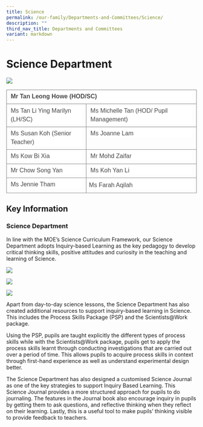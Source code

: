 ```yaml
---
title: Science
permalink: /our-family/Departments-and-Committees/Science/
description: ""
third_nav_title: Departments and Committees
variant: markdown
---
```

# **Science Department**

**![](https://lh3.googleusercontent.com/1A9Rf4zokNyfRAguTizpo2rHCczPg51E6rtOxB6EDWjiKWmHak-BcVre4ec2OYrrPUbbjBBRblM6Bl2NBPWMHI_DgpnWKB2jtGsYXoXn355qzAw6QRwfaJe3CPe53XYr6JNJRxrwHK1u7-PE06O77uU)**

<table style="border:none;border-collapse:collapse;"><colgroup><col width="254"><col width="348"></colgroup><tbody><tr style="height:25.5pt"><td style="border-left:solid #808080 0.9090900000000001pt;border-right:solid #808080 0.9090900000000001pt;border-bottom:solid #808080 0.9090900000000001pt;border-top:solid #808080 0.9090900000000001pt;vertical-align:top;padding:4pt 8pt 4pt 8pt;overflow:hidden;overflow-wrap:break-word;" colspan="2"><p style="line-height:1.44;background-color:#ffffff;margin-top:0pt;margin-bottom:2pt;" dir="ltr"><span style="font-size:12pt;font-family:Arial,sans-serif;color:#484848;background-color:transparent;font-weight:700;font-style:normal;font-variant:normal;text-decoration:none;vertical-align:baseline;white-space:pre;white-space:pre-wrap;">Mr Tan Leong Howe (HOD/SC)</span></p></td></tr><tr style="height:25.5pt"><td style="border-left:solid #808080 0.9090900000000001pt;border-right:solid #808080 0.9090900000000001pt;border-bottom:solid #808080 0.9090900000000001pt;border-top:solid #808080 0.9090900000000001pt;vertical-align:top;padding:4pt 8pt 4pt 8pt;overflow:hidden;overflow-wrap:break-word;"><p style="line-height:1.44;background-color:#ffffff;margin-top:0pt;margin-bottom:2pt;" dir="ltr"><span style="font-size:12pt;font-family:Arial,sans-serif;color:#484848;background-color:transparent;font-weight:400;font-style:normal;font-variant:normal;text-decoration:none;vertical-align:baseline;white-space:pre;white-space:pre-wrap;">Ms Tan Li Ying Marilyn (LH/SC)</span></p></td><td style="border-left:solid #808080 0.9090900000000001pt;border-right:solid #808080 0.9090900000000001pt;border-bottom:solid #808080 0.9090900000000001pt;border-top:solid #808080 0.9090900000000001pt;vertical-align:top;padding:4pt 8pt 4pt 8pt;overflow:hidden;overflow-wrap:break-word;"><p style="line-height:1.44;background-color:#ffffff;margin-top:0pt;margin-bottom:2pt;" dir="ltr"><span style="font-size:12pt;font-family:Arial,sans-serif;color:#484848;background-color:transparent;font-weight:400;font-style:normal;font-variant:normal;text-decoration:none;vertical-align:baseline;white-space:pre;white-space:pre-wrap;">Ms Michelle Tan (HOD/ Pupil Management)&nbsp;</span></p></td></tr><tr style="height:25.5pt"><td style="border-left:solid #808080 0.9090900000000001pt;border-right:solid #808080 0.9090900000000001pt;border-bottom:solid #808080 0.9090900000000001pt;border-top:solid #808080 0.9090900000000001pt;vertical-align:top;padding:4pt 8pt 4pt 8pt;overflow:hidden;overflow-wrap:break-word;"><p style="line-height:1.44;background-color:#ffffff;margin-top:0pt;margin-bottom:2pt;" dir="ltr"><span style="font-size:12pt;font-family:Arial,sans-serif;color:#484848;background-color:transparent;font-weight:400;font-style:normal;font-variant:normal;text-decoration:none;vertical-align:baseline;white-space:pre;white-space:pre-wrap;">Ms Susan Koh (Senior Teacher)</span></p></td><td style="border-left:solid #808080 0.9090900000000001pt;border-right:solid #808080 0.9090900000000001pt;border-bottom:solid #808080 0.9090900000000001pt;border-top:solid #808080 0.9090900000000001pt;vertical-align:top;padding:4pt 8pt 4pt 8pt;overflow:hidden;overflow-wrap:break-word;"><p style="line-height:1.44;background-color:#ffffff;margin-top:0pt;margin-bottom:2pt;" dir="ltr"><span style="font-size:12pt;font-family:Arial,sans-serif;color:#484848;background-color:transparent;font-weight:400;font-style:normal;font-variant:normal;text-decoration:none;vertical-align:baseline;white-space:pre;white-space:pre-wrap;">Ms Joanne Lam</span></p></td></tr><tr style="height:25.5pt"><td style="border-left:solid #808080 0.9090900000000001pt;border-right:solid #808080 0.9090900000000001pt;border-bottom:solid #808080 0.9090900000000001pt;border-top:solid #808080 0.9090900000000001pt;vertical-align:top;padding:4pt 8pt 4pt 8pt;overflow:hidden;overflow-wrap:break-word;"><p style="line-height:1.44;background-color:#ffffff;margin-top:0pt;margin-bottom:2pt;" dir="ltr"><span style="font-size:12pt;font-family:Arial,sans-serif;color:#484848;background-color:transparent;font-weight:400;font-style:normal;font-variant:normal;text-decoration:none;vertical-align:baseline;white-space:pre;white-space:pre-wrap;">Ms Kow Bi Xia</span></p></td><td style="border-left:solid #808080 0.9090900000000001pt;border-right:solid #808080 0.9090900000000001pt;border-bottom:solid #808080 0.9090900000000001pt;border-top:solid #808080 0.9090900000000001pt;vertical-align:top;padding:4pt 8pt 4pt 8pt;overflow:hidden;overflow-wrap:break-word;"><p style="line-height:1.44;background-color:#ffffff;margin-top:0pt;margin-bottom:2pt;" dir="ltr"><span style="font-size:12pt;font-family:Arial,sans-serif;color:#484848;background-color:transparent;font-weight:400;font-style:normal;font-variant:normal;text-decoration:none;vertical-align:baseline;white-space:pre;white-space:pre-wrap;">Mr Mohd Zaifar</span></p></td></tr><tr style="height:25.5pt"><td style="border-left:solid #808080 0.9090900000000001pt;border-right:solid #808080 0.9090900000000001pt;border-bottom:solid #808080 0.9090900000000001pt;border-top:solid #808080 0.9090900000000001pt;vertical-align:top;padding:4pt 8pt 4pt 8pt;overflow:hidden;overflow-wrap:break-word;"><p style="line-height:1.44;background-color:#ffffff;margin-top:0pt;margin-bottom:2pt;" dir="ltr"><span style="font-size:12pt;font-family:Arial,sans-serif;color:#484848;background-color:transparent;font-weight:400;font-style:normal;font-variant:normal;text-decoration:none;vertical-align:baseline;white-space:pre;white-space:pre-wrap;">Mr Chow Song Yan</span></p></td><td style="border-left:solid #808080 0.9090900000000001pt;border-right:solid #808080 0.9090900000000001pt;border-bottom:solid #808080 0.9090900000000001pt;border-top:solid #808080 0.9090900000000001pt;vertical-align:top;padding:4pt 8pt 4pt 8pt;overflow:hidden;overflow-wrap:break-word;"><p style="line-height:1.44;background-color:#ffffff;margin-top:0pt;margin-bottom:2pt;" dir="ltr"><span style="font-size:12pt;font-family:Arial,sans-serif;color:#484848;background-color:transparent;font-weight:400;font-style:normal;font-variant:normal;text-decoration:none;vertical-align:baseline;white-space:pre;white-space:pre-wrap;">Ms Koh Yan Li</span></p></td></tr><tr style="height:27pt"><td style="border-left:solid #808080 0.9090900000000001pt;border-right:solid #808080 0.9090900000000001pt;border-bottom:solid #808080 0.9090900000000001pt;border-top:solid #808080 0.9090900000000001pt;vertical-align:top;padding:4pt 8pt 4pt 8pt;overflow:hidden;overflow-wrap:break-word;"><p style="line-height:1.44;background-color:#ffffff;margin-top:0pt;margin-bottom:2pt;" dir="ltr"><span style="font-size:12pt;font-family:Arial,sans-serif;color:#484848;background-color:transparent;font-weight:400;font-style:normal;font-variant:normal;text-decoration:none;vertical-align:baseline;white-space:pre;white-space:pre-wrap;">Ms Jennie Tham</span></p></td><td style="border-left:solid #808080 0.9090900000000001pt;border-right:solid #808080 0.9090900000000001pt;border-bottom:solid #808080 0.9090900000000001pt;border-top:solid #808080 0.9090900000000001pt;vertical-align:top;padding:5pt 5pt 5pt 5pt;overflow:hidden;overflow-wrap:break-word;"><p style="line-height:1.44;background-color:#ffffff;margin-top:0pt;margin-bottom:2pt;" dir="ltr"><span style="font-size:12pt;font-family:Arial,sans-serif;color:#484848;background-color:transparent;font-weight:400;font-style:normal;font-variant:normal;text-decoration:none;vertical-align:baseline;white-space:pre;white-space:pre-wrap;">Ms Farah Aqilah</span></p></td></tr></tbody></table>




## Key Information

### Science Department

In line with the MOE’s Science Curriculum Framework, our Science Department adopts Inquiry-based Learning as the key pedagogy to develop critical thinking skills, positive attitudes and curiosity in the teaching and learning of Science.

  

![](https://lh6.googleusercontent.com/mq-FvH4rJ7-rfwbB35ED1HQOmKNS3dLolDgWXHMZfkOJdw9th6nqGRUeLAufzhP6K5vLbUmhBcEv5uB7liIYJUi3cGToNwof_Lihm9gctt2NIJ2lL_yFAQHQomLkRvrltRjGF5Wfo2NIm1_6Q7gVW7Q)

![](https://lh5.googleusercontent.com/WXNeEbnaX6bmujqQ7EQ2-koQCop9lHV_N0Qm915FQ9JA3R7PN7Ud2faofX7DD0mNDfebvVWNP9-bbykb40u7nkRLdUxGpI3gQGsu8v2OyxbrV1BXgLEUiQJF71Dx7vvya2IfXWCqWq90h1lqeqYFu3E)

![](https://lh4.googleusercontent.com/rLfthBdfDnzEWcLbdBsU1WfUpk3trBjQbhfivF7nPy1fLA4YzzLySNj9Ie-c3BDZ35WQbOu_M6zcAbWicKsEIXCaY_i4xpYYIlftEPMW038w9MD4wbJ3UH1lbdFvMDEcbenhl0_F8YHuVgDIX9IhUOs)

Apart from day-to-day science lessons, the Science Department has also created additional resources to support inquiry-based learning in Science. This includes the Process Skills Package (PSP) and the Scientists@Work package.

  

Using the PSP, pupils are taught explicitly the different types of process skills while with the Scientists@Work package, pupils get to apply the process skills learnt through conducting investigations that are carried out over a period of time. This allows pupils to acquire process skills in context through first-hand experience as well as understand experimental design better.

  

The Science Department has also designed a customised Science Journal as one of the key strategies to support Inquiry Based Learning. This Science Journal provides a more structured approach for pupils to do journaling. The features in the Journal book also encourage inquiry in pupils by getting them to ask questions, and reflective thinking when they reflect on their learning. Lastly, this is a useful tool to make pupils’ thinking visible to provide feedback to teachers.